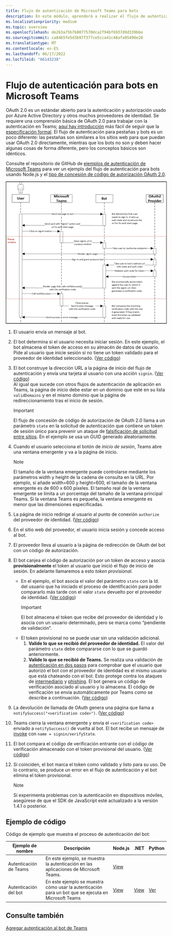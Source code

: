 ```yaml
---
title: Flujo de autenticación de Microsoft Teams para bots
description: En este módulo, aprenderá a realizar el flujo de autenticación para bots en Microsoft Teams y su ejemplo de código.
ms.localizationpriority: medium
ms.topic: overview
ms.openlocfilehash: de263a75b7b8077570dca2f94bf6937d9d339bbe
ms.sourcegitcommit: ca84b5fe5d3b97f377ce5cca41c48afa95496e28
ms.translationtype: MT
ms.contentlocale: es-ES
ms.lasthandoff: 06/17/2022
ms.locfileid: "66143238"
---
```

# <a name="authentication-flow-for-bots-in-microsoft-teams"></a>Flujo de autenticación para bots en Microsoft Teams

OAuth 2.0 es un estándar abierto para la autenticación y autorización usado por Azure Active Directory y otros muchos proveedores de identidad. Se requiere una comprensión básica de OAuth 2.0 para trabajar con la autenticación en Teams; [aquí hay introducción](https://aaronparecki.com/oauth-2-simplified/) más fácil de seguir que la [especificación formal](https://oauth.net/2/). El flujo de autenticación para pestañas y bots es un poco diferente: las pestañas son similares a los sitios web para que puedan usar OAuth 2.0 directamente, mientras que los bots no son y deben hacer algunas cosas de forma diferente, pero los conceptos básicos son idénticos.

Consulte el repositorio de GitHub de [ejemplos de autenticación de Microsoft Teams](https://github.com/OfficeDev/Microsoft-Teams-Samples/tree/main/samples/app-auth/nodejs) para ver un ejemplo del flujo de autenticación para bots usando Node.js y el [tipo de concesión de código de autorización OAuth 2.0](https://oauth.net/2/grant-types/authorization-code/).

![Diagrama de secuencia de autenticación de bots](../../../assets/images/authentication/bot_auth_sequence_diagram.png)

1. El usuario envía un mensaje al bot.
2. El bot determina si el usuario necesita iniciar sesión.
   En este ejemplo, el bot almacena el token de acceso en su almacén de datos de usuario. Pide al usuario que inicie sesión si no tiene un token validado para el proveedor de identidad seleccionado. ([Ver código](https://github.com/OfficeDev/microsoft-teams-sample-auth-node/blob/469952a26d618dbf884a3be53c7d921cc580b1e2/src/utils/AuthenticationUtils.ts#L58-L76))
3. El bot construye la dirección URL a la página de inicio del flujo de autenticación y envía una tarjeta al usuario con una acción `signin`. ([Ver código](https://github.com/OfficeDev/microsoft-teams-sample-auth-node/blob/469952a26d618dbf884a3be53c7d921cc580b1e2/src/dialogs/BaseIdentityDialog.ts#L160-L190))</br>
    Al igual que sucede con otros flujos de autenticación de aplicación en Teams, la página de inicio debe estar en un dominio que esté en su lista `validDomains` y en el mismo dominio que la página de redireccionamiento tras el inicio de sesión.
    > [!IMPORTANT]
    > El flujo de concesión de código de autorización de OAuth 2.0 llama a un parámetro `state` en la solicitud de autenticación que contiene un token de sesión único para prevenir un ataque de [falsificación de solicitud entre sitios](https://en.wikipedia.org/wiki/Cross-site_request_forgery). En el ejemplo se usa un GUID generado aleatoriamente.
4. Cuando el usuario selecciona el botón de *inicio de sesión*, Teams abre una ventana emergente y va a la página de inicio.
   > [!NOTE]
   > El tamaño de la ventana emergente puede controlarse mediante los parámetros width y height de la cadena de consulta en la URL. Por ejemplo, si añade width=600 y height=600, el tamaño de la ventana emergente es de 600 x 600 píxeles. El tamaño real de la ventana emergente se limita a un porcentaje del tamaño de la ventana principal Teams. Si la ventana Teams es pequeña, la ventana emergente es menor que las dimensiones especificadas.

5. La página de inicio redirige al usuario al punto de conexión `authorize` del proveedor de identidad. ([Ver código](https://github.com/OfficeDev/microsoft-teams-sample-auth-node/blob/469952a26d618dbf884a3be53c7d921cc580b1e2/public/html/auth-start.html#L51-L56))
6. En el sitio web del proveedor, el usuario inicia sesión y concede acceso al bot.
7. El proveedor lleva al usuario a la página de redirección de OAuth del bot con un código de autorización.
8. El bot canjea el código de autorización por un token de acceso y asocia **provisionalmente** el token al usuario que inició el flujo de inicio de sesión. En adelante llamaremos a esto *token provisional*.
    * En el ejemplo, el bot asocia el valor del parámetro `state` con la Id. del usuario que ha iniciado el proceso de identificación para poder compararlo más tarde con el valor `state` devuelto por el proveedor de identidad. ([Ver código](https://github.com/OfficeDev/microsoft-teams-sample-auth-node/blob/469952a26d618dbf884a3be53c7d921cc580b1e2/src/AuthBot.ts#L70-L99))
      > [!IMPORTANT]
      > El bot almacena el token que recibe del proveedor de identidad y lo asocia con un usuario determinado, pero se marca como “pendiente de validación”.
    * El token provisional no se puede usar sin una validación adicional.
      1. **Valide lo que se recibió del proveedor de identidad.** El valor del parámetro `state` debe compararse con lo que se guardó anteriormente.
      1. **Valide lo que se recibió de Teams.** Se realiza una validación de [autenticación en dos pasos](https://en.wikipedia.org/wiki/Man-in-the-middle_attack) para comprobar que el usuario que autorizó el bot con el proveedor de identidad es el mismo usuario que está chateando con el bot. Esto protege contra los ataques de [intermediario](https://en.wikipedia.org/wiki/Man-in-the-middle_attack) y [phishing](https://en.wikipedia.org/wiki/Phishing). El bot genera un código de verificación asociado al usuario y lo almacena. El código de verificación se envía automáticamente por Teams como se describe a continuación. ([Ver código](https://github.com/OfficeDev/microsoft-teams-sample-auth-node/blob/469952a26d618dbf884a3be53c7d921cc580b1e2/src/AuthBot.ts#L100-L113))
9. La devolución de llamada de OAuth genera una página que llama a `notifySuccess("<verification code>")`. ([Ver código](https://github.com/OfficeDev/microsoft-teams-sample-auth-node/blob/master/src/views/oauth-callback-success.hbs))
10. Teams cierra la ventana emergente y envía el `<verification code>` enviado a `notifySuccess()` de vuelta al bot. El bot recibe un mensaje de [invoke](/bot-framework/dotnet/bot-builder-dotnet-activities#invoke) con `name = signin/verifyState`.
11. El bot compara el código de verificación entrante con el código de verificación almacenado con el token provisional del usuario. ([Ver código](https://github.com/OfficeDev/microsoft-teams-sample-auth-node/blob/469952a26d618dbf884a3be53c7d921cc580b1e2/src/dialogs/BaseIdentityDialog.ts#L127-L140))
12. Si coinciden, el bot marca el token como validado y listo para su uso. De lo contrario, se produce un error en el flujo de autenticación y el bot elimina el token provisional.

    > [!NOTE]
    > Si experimenta problemas con la autenticación en dispositivos móviles, asegúrese de que el SDK de JavaScript esté actualizado a la versión 1.4.1 o posterior.

## <a name="code-sample"></a>Ejemplo de código

Código de ejemplo que muestra el proceso de autenticación del bot:

| **Ejemplo de nombre** | **Descripción** | **Node.js** | **.NET** | **Python** |
|-----------------|----------------|--------------|----------|-----------|
| Autenticación de Teams | En este ejemplo, se muestra la autenticación en las aplicaciones de Microsoft Teams. | [View](https://github.com/OfficeDev/microsoft-teams-sample-auth-node) | | |
| Autenticación del bot | En este ejemplo se muestra cómo usar la autenticación para un bot que se ejecuta en Microsoft Teams | [View](https://github.com/microsoft/BotBuilder-Samples/tree/main/samples/javascript_nodejs/46.teams-auth) | [View](https://github.com/microsoft/BotBuilder-Samples/tree/main/samples/csharp_dotnetcore/46.teams-auth) | [Ver](https://github.com/microsoft/BotBuilder-Samples/tree/main/samples/python/46.teams-auth)

## <a name="see-also"></a>Consulte también

[Agregar autenticación al bot de Teams](add-authentication.md)

